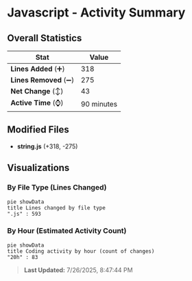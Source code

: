 # Javascript - Activity Summary 

## Overall Statistics

| Stat                   | Value                                                             |
| ---------------------- | ----------------------------------------------------------------- |
| **Lines Added** (➕)   | 318                                          |
| **Lines Removed** (➖) | 275                                        |
| **Net Change** (↕)    | 43                |
| **Active Time** (⌚)   | 90 minutes |


## Modified Files
- **string.js** (+318, -275)

## Visualizations

### By File Type (Lines Changed)

```mermaid
pie showData
title Lines changed by file type
".js" : 593
```

### By Hour (Estimated Activity Count)

```mermaid
pie showData
title Coding activity by hour (count of changes)
"20h" : 83
```


> **Last Updated:** 7/26/2025, 8:47:44 PM